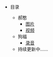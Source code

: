- 目录

  - 郝憨
    - [图片](pages/haohan/图片)
    - [视频](pages/haohan/视频)
  - 狗福
    - [录音](pages/goufu/录音)
  - 持续更新中......
